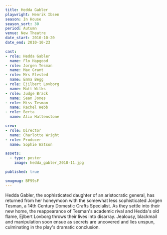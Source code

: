```yaml
---
title: Hedda Gabler
playwright: Henrik Ibsen
season: In House
season_sort: 30
period: Autumn
venue: New Theatre
date_start: 2010-10-20
date_end: 2010-10-23

cast:
- role: Hedda Gabler
  name: Flo Hapgood
- role: Jorgen Tesman
  name: Max Grant
- role: Mrs Elvsted
  name: Emma Begg
- role: Ejilbert Lovborg
  name: Matt Wilks
- role: Judge Brack
  name: Sean Jones
- role: Miss Tesman
  name: Rachel Webb
- role: Berta
  name: Alix Hattenstone

crew:
- role: Director
  name: Charlotte Wright
- role: Producer
  name: Sophie Watson

assets:
  - type: poster
    image: hedda_gabler_2010-11.jpg

published: true

smugmug: BF99sF
---
```


Hedda Gabler, the sophisticated daughter of an aristocratic general, has returned from her honeymoon with the somewhat less sophisticated Jorgen Tesman, a 14th Century Domestic Crafts Specialist. As they settle into their new home, the reappearance of Tesman's academic rival and Hedda's old flame, Ejlbert Lovborg throws their lives into disarray. Jealousy, blackmail and manipulation soon ensue as secrets are uncovered and lies unspun, culminating in the play's dramatic conclusion.

